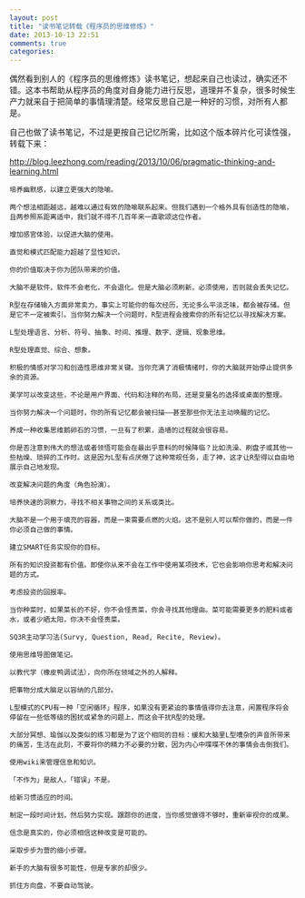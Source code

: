 ```yaml
---
layout: post
title: "读书笔记转载《程序员的思维修炼》"
date: 2013-10-13 22:51
comments: true
categories: 
---
```


偶然看到别人的《程序员的思维修炼》读书笔记，想起来自己也读过，确实还不错。这本书帮助从程序员的角度对自身能力进行反思，道理并不复杂，很多时候生产力就来自于把简单的事情理清楚。经常反思自己是一种好的习惯，对所有人都是。

自己也做了读书笔记，不过是更按自己记忆所需，比如这个版本碎片化可读性强，转载下来：

<!-- more -->

http://blog.leezhong.com/reading/2013/10/06/pragmatic-thinking-and-learning.html

    培养幽默感，以建立更强大的隐喻。

    两个想法相距越远，越难以通过有效的隐喻联系起来。但我们遇到一个格外具有创造性的隐喻，且两参照系距离适中，我们就不得不几百年来一直歌颂这位作者。

    增加感官体验，以促进大脑的使用。

    直觉和模式匹配能力超越了显性知识。

    你的价值取决于你为团队带来的价值。

    大脑不是软件，软件不会老化，不会退化。但是大脑必须刷新，必须使用，否则就会丢失记忆。

    R型在存储输入方面非常卖力，事实上可能你的每次经历，无论多么平淡乏味，都会被存储。但是它不一定被索引。当你努力解决一个问题时，R型进程会搜索你的所有记忆以寻找解决方案。

    L型处理语言、分析、符号、抽象、时间、推理、数字、逻辑、现象思维。

    R型处理直觉、综合、想象。

    积极的情感对学习和创造性思维非常关键。当你充满了消极情绪时，你的大脑就开始停止提供多余的资源。

    美学可以改变这些，不论是用户界面、代码和注释的布局，还是变量名的选择或桌面的整理。

    当你努力解决一个问题时，你的所有记忆都会被扫描——甚至那些你无法主动唤醒的记忆。

    养成一种收集思维鹅卵石的习惯，一旦有了积累，造墙的过程就会很容易。

    你是否注意到伟大的想法或者领悟可能会在最出乎意料的时候降临？比如洗澡、刷盘子或其他一些枯燥、琐碎的工作时。这是因为L型有点厌倦了这种常规任务，走了神，这才让R型得以自由地展示自己地发现。

    改变解决问题的角度（角色扮演）。

    培养快速的洞察力，寻找不相关事物之间的关系或类比。

    大脑不是一个用于填充的容器，而是一束需要点燃的火焰。这不是别人可以帮你做的，而是一件你必须自己做的事情。

    建立SMART任务实现你的目标。

    所有的知识投资都有价值。即使你从来不会在工作中使用某项技术，它也会影响你思考和解决问题的方式。

    考虑投资的回报率。

    当你种菜时，如果菜长的不好，你不会怪责菜，你会寻找其他理由。菜可能需要更多的肥料或者水，或者少晒太阳，你决不会怪责菜。

    SQ3R主动学习法(Survy, Question, Read, Recite, Review)。

    使用思维导图做笔记。

    以教代学（橡皮鸭调试法），向你所在领域之外的人解释。

    把事物分成大脑足以容纳的几部分。

    L型模式的CPU有一种「空闲循环」程序，如果没有更紧迫的事情值得你去注意，闲置程序将会停留在一些低等级的困扰或紧急的问题上，而这会干扰R型的处理。

    大部分冥想、瑜伽以及类似的练习都是为了这个相同的目标：缓和大脑里L型嘈杂的声音所带来的痛苦，生活在此刻，不要将你的精力不必要的分散，因为内心中喋喋不休的事情会击倒我们。

    使用wiki来管理信息和知识。

    「不作为」是敌人，「错误」不是。

    给新习惯适应的时间。

    制定一段时间计划，然后努力实现。跟踪你的进度，当你感觉做得不够时，重新审视你的成果。

    信念是真实的，你必须相信这种改变是可能的。

    采取步步为营的细小步骤。

    新手的大脑有很多可能性，但是专家的却很少。

    抓住方向盘，不要自动驾驶。
